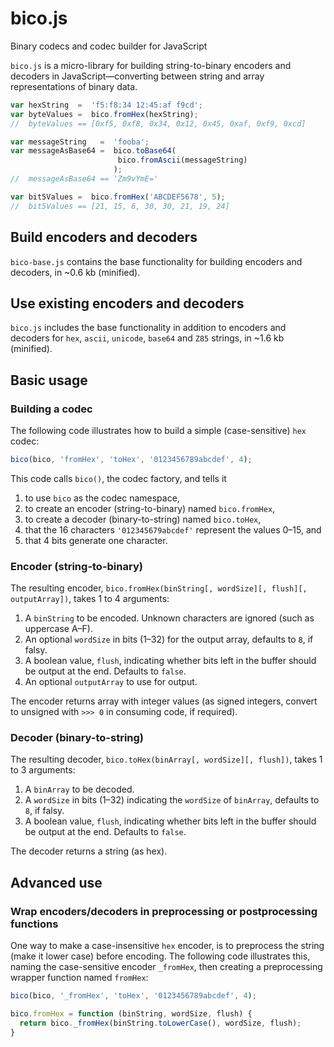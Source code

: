 # bico.js
Binary codecs and codec builder for JavaScript

`bico.js` is a micro-library for building string-to-binary encoders and decoders in JavaScript&mdash;converting between string and array representations of binary data.

```javascript
var hexString  =  'f5:f8:34 12:45:af f9cd';
var byteValues =  bico.fromHex(hexString);
//  byteValues == [0xf5, 0xf8, 0x34, 0x12, 0x45, 0xaf, 0xf9, 0xcd]

var messageString   =  'fooba';
var messageAsBase64 =  bico.toBase64(
                        bico.fromAscii(messageString)
                       );
//  messageAsBase64 == 'Zm9vYmE='

var bit5Values =  bico.fromHex('ABCDEF5678', 5);
//  bit5Values == [21, 15, 6, 30, 30, 21, 19, 24]
```

## Build encoders and decoders

`bico-base.js` contains the base functionality for building encoders and decoders, in ~0.6 kb (minified).

## Use existing encoders and decoders

`bico.js` includes the base functionality in addition to encoders and decoders for `hex`, `ascii`, `unicode`, `base64` and `Z85` strings, in ~1.6 kb (minified).

## Basic usage

### Building a codec

The following code illustrates how to build a simple (case-sensitive) `hex` codec:
```javascript
bico(bico, 'fromHex', 'toHex', '0123456789abcdef', 4);
```
This code calls `bico()`, the codec factory, and tells it 

1. to use `bico` as the codec namespace, 
2. to create an encoder (string-to-binary) named `bico.fromHex`, 
3. to create a decoder (binary-to-string) named `bico.toHex`, 
4. that the 16 characters `'012345679abcdef'` represent the values 0&ndash;15, and 
5. that 4 bits generate one character.

### Encoder (string-to-binary)

The resulting encoder, `bico.fromHex(binString[, wordSize][, flush][, outputArray])`, takes 1 to 4 arguments:

1. A `binString` to be encoded. Unknown characters are ignored (such as uppercase A&ndash;F).
2. An optional `wordSize` in bits (1&ndash;32) for the output array, defaults to `8`, if falsy.
3. A boolean value, `flush`, indicating whether bits left in the buffer should be output at the end. Defaults to `false`.
4. An optional `outputArray` to use for output.

The encoder returns array with integer values (as signed integers, convert to unsigned with `>>> 0` in consuming code, if required).

### Decoder (binary-to-string)

The resulting decoder, `bico.toHex(binArray[, wordSize][, flush])`, takes 1 to 3 arguments:

1. A `binArray` to be decoded.
2. A `wordSize` in bits (1&ndash;32) indicating the `wordSize` of `binArray`, defaults to `8`, if falsy.
3. A boolean value, `flush`, indicating whether bits left in the buffer should be output at the end. Defaults to `false`.

The decoder returns a string (as hex).

## Advanced use

### Wrap encoders/decoders in preprocessing or postprocessing functions

One way to make a case-insensitive `hex` encoder, is to preprocess the string (make it lower case) before encoding. The following code illustrates this, naming the case-sensitive encoder `_fromHex`, then creating a preprocessing wrapper function named `fromHex`:

```javascript
bico(bico, '_fromHex', 'toHex', '0123456789abcdef', 4);

bico.fromHex = function (binString, wordSize, flush) {
  return bico._fromHex(binString.toLowerCase(), wordSize, flush);
}
```

